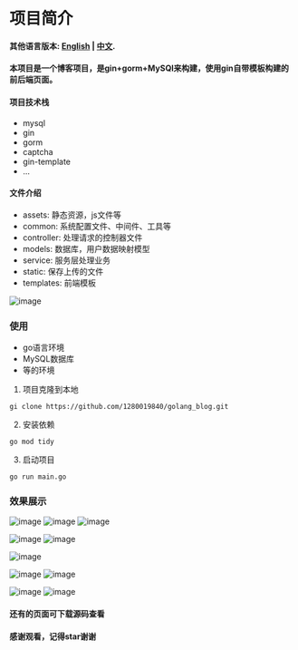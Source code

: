 # 项目简介
#### 其他语言版本: [English](README_en.md) | [中文](README.md).
#### 本项目是一个博客项目，是gin+gorm+MySQl来构建，使用gin自带模板构建的前后端页面。
#### 项目技术栈
* mysql
* gin
* gorm
* captcha
* gin-template
* ...


#### 文件介绍
* assets: 静态资源，js文件等
* common: 系统配置文件、中间件、工具等
* controller: 处理请求的控制器文件
* models: 数据库，用户数据映射模型
* service: 服务层处理业务
* static: 保存上传的文件
* templates: 前端模板
  
![image](https://github.com/1280019840/golang_blog/raw/main/img/blog2.png)

### 使用
* go语言环境
* MySQL数据库
* 等的环境
  
1. 项目克隆到本地
```
gi clone https://github.com/1280019840/golang_blog.git
```
2. 安装依赖
```
go mod tidy
```
3. 启动项目
```
go run main.go
```

### 效果展示
![image](https://github.com/1280019840/golang_blog/raw/main/img/home1.png)
![image](https://github.com/1280019840/golang_blog/raw/main/img/home2.png)
![image](https://github.com/1280019840/golang_blog/raw/main/img/home3.png)

![image](https://github.com/1280019840/golang_blog/raw/main/img/details1.png)
![image](https://github.com/1280019840/golang_blog/raw/main/img/details2.png)

![image](https://github.com/1280019840/golang_blog/raw/main/img/admin.png)

![image](https://github.com/1280019840/golang_blog/raw/main/img/channel_list.png)
![image](https://github.com/1280019840/golang_blog/raw/main/img/channel_add.png)

![image](https://github.com/1280019840/golang_blog/raw/main/img/blog_list.png)
![image](https://github.com/1280019840/golang_blog/raw/main/img/blog_add.png)

#### 还有的页面可下载源码查看<br>
#### 感谢观看，记得star谢谢
